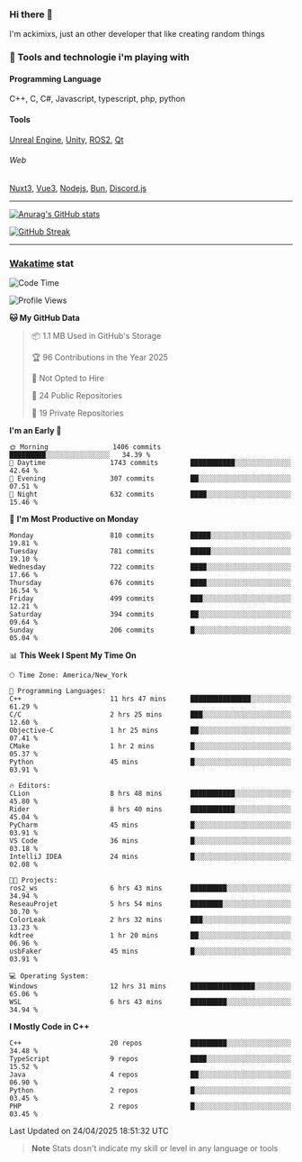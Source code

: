### Hi there 👋

I'm ackimixs, just an other developer that like creating random things

### 🧰 Tools and technologie i'm playing with

#### Programming Language
C++, C, C#, Javascript, typescript, php, python

#### Tools
[Unreal Engine](https://www.unrealengine.com), [Unity](https://unity.com/), [ROS2](https://ros.org/), [Qt](https://www.qt.io/)

###### Web
[Nuxt3](https://nuxt.com/), [Vue3](https://vuejs.org/), [Nodejs](https://nodejs.org), [Bun](https://bun.sh/), [Discord.js](https://discord.js.org/)

---

[![Anurag's GitHub stats](https://github-readme-stats.vercel.app/api?username=ackimixs&show_icons=true&theme=github_dark&count_private=true)](https://github.com/anuraghazra/github-readme-stats)

[![GitHub Streak](https://github-readme-streak-stats.herokuapp.com?user=Ackimixs&theme=github-dark-blue&date_format=j%20M%5B%20Y%5D&mode=weekly)](https://git.io/streak-stats)

---
 
 ### [Wakatime](https://wakatime.com/) stat

<!--START_SECTION:waka-->
![Code Time](http://img.shields.io/badge/Code%20Time-1%2C586%20hrs%2045%20mins-blue)

![Profile Views](http://img.shields.io/badge/Profile%20Views-0-blue)

**🐱 My GitHub Data** 

> 📦 1.1 MB Used in GitHub's Storage 
 > 
> 🏆 96 Contributions in the Year 2025
 > 
> 🚫 Not Opted to Hire
 > 
> 📜 24 Public Repositories 
 > 
> 🔑 19 Private Repositories 
 > 
**I'm an Early 🐤** 

```text
🌞 Morning                1406 commits        █████████░░░░░░░░░░░░░░░░   34.39 % 
🌆 Daytime                1743 commits        ███████████░░░░░░░░░░░░░░   42.64 % 
🌃 Evening                307 commits         ██░░░░░░░░░░░░░░░░░░░░░░░   07.51 % 
🌙 Night                  632 commits         ████░░░░░░░░░░░░░░░░░░░░░   15.46 % 
```
📅 **I'm Most Productive on Monday** 

```text
Monday                   810 commits         █████░░░░░░░░░░░░░░░░░░░░   19.81 % 
Tuesday                  781 commits         █████░░░░░░░░░░░░░░░░░░░░   19.10 % 
Wednesday                722 commits         ████░░░░░░░░░░░░░░░░░░░░░   17.66 % 
Thursday                 676 commits         ████░░░░░░░░░░░░░░░░░░░░░   16.54 % 
Friday                   499 commits         ███░░░░░░░░░░░░░░░░░░░░░░   12.21 % 
Saturday                 394 commits         ██░░░░░░░░░░░░░░░░░░░░░░░   09.64 % 
Sunday                   206 commits         █░░░░░░░░░░░░░░░░░░░░░░░░   05.04 % 
```


📊 **This Week I Spent My Time On** 

```text
🕑︎ Time Zone: America/New_York

💬 Programming Languages: 
C++                      11 hrs 47 mins      ███████████████░░░░░░░░░░   61.29 % 
C/C                      2 hrs 25 mins       ███░░░░░░░░░░░░░░░░░░░░░░   12.60 % 
Objective-C              1 hr 25 mins        ██░░░░░░░░░░░░░░░░░░░░░░░   07.41 % 
CMake                    1 hr 2 mins         █░░░░░░░░░░░░░░░░░░░░░░░░   05.37 % 
Python                   45 mins             █░░░░░░░░░░░░░░░░░░░░░░░░   03.91 % 

🔥 Editors: 
CLion                    8 hrs 48 mins       ███████████░░░░░░░░░░░░░░   45.80 % 
Rider                    8 hrs 40 mins       ███████████░░░░░░░░░░░░░░   45.04 % 
PyCharm                  45 mins             █░░░░░░░░░░░░░░░░░░░░░░░░   03.91 % 
VS Code                  36 mins             █░░░░░░░░░░░░░░░░░░░░░░░░   03.18 % 
IntelliJ IDEA            24 mins             █░░░░░░░░░░░░░░░░░░░░░░░░   02.08 % 

🐱‍💻 Projects: 
ros2_ws                  6 hrs 43 mins       █████████░░░░░░░░░░░░░░░░   34.94 % 
ReseauProjet             5 hrs 54 mins       ████████░░░░░░░░░░░░░░░░░   30.70 % 
ColorLeak                2 hrs 32 mins       ███░░░░░░░░░░░░░░░░░░░░░░   13.23 % 
kdtree                   1 hr 20 mins        ██░░░░░░░░░░░░░░░░░░░░░░░   06.96 % 
usbFaker                 45 mins             █░░░░░░░░░░░░░░░░░░░░░░░░   03.91 % 

💻 Operating System: 
Windows                  12 hrs 31 mins      ████████████████░░░░░░░░░   65.06 % 
WSL                      6 hrs 43 mins       █████████░░░░░░░░░░░░░░░░   34.94 % 
```

**I Mostly Code in C++** 

```text
C++                      20 repos            █████████░░░░░░░░░░░░░░░░   34.48 % 
TypeScript               9 repos             ████░░░░░░░░░░░░░░░░░░░░░   15.52 % 
Java                     4 repos             ██░░░░░░░░░░░░░░░░░░░░░░░   06.90 % 
Python                   2 repos             █░░░░░░░░░░░░░░░░░░░░░░░░   03.45 % 
PHP                      2 repos             █░░░░░░░░░░░░░░░░░░░░░░░░   03.45 % 
```




 Last Updated on 24/04/2025 18:51:32 UTC
<!--END_SECTION:waka-->

> **Note**
> Stats dosn't indicate my skill or level in any language or tools
